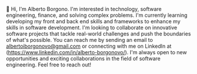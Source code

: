 👋 Hi, I'm Alberto Borgono.
I'm interested in technology, software engineering, finance, and solving complex problems.
I'm currently learning developing my front and back end skills and frameworks to enhance my skills in software development.
I'm looking to collaborate on innovative software projects that tackle real-world challenges and push the boundaries of what's possible.
You can reach me by sending an email to albertoiborgonovo@gmail.com or connecting with me on LinkedIn at (https://www.linkedin.com/in/alberto-borgonovo/). I'm always open to new opportunities and exciting collaborations in the field of software engineering.
Feel free to reach out!

<!---
Aborgono/Aborgono is a ✨ special ✨ repository because its `README.md` (this file) appears on your GitHub profile.
You can click the Preview link to take a look at your changes.
--->
